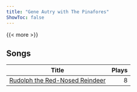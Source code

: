 ```yaml
---
title: "Gene Autry with The Pinafores"
ShowToc: false
---
```


{{< more >}}

## Songs
Title | Plays 
----- | -----: 
[Rudolph the Red-Nosed Reindeer](/songs/rudolph-the-red-nosed-reindeer) | 8

